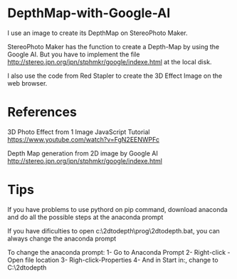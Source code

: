 # DepthMap-with-Google-AI

I use an image to create its DepthMap on StereoPhoto Maker. 

StereoPhoto Maker has the function to create a Depth-Map by using the Google AI. But you have to implement the file http://stereo.jpn.org/jpn/stphmkr/google/indexe.html at the local disk. 

I also use the code from Red Stapler to create the 3D Effect Image on the web browser. 


# References 
3D Photo Effect from 1 Image JavaScript Tutorial
https://www.youtube.com/watch?v=FgN2EENWPFc 

Depth Map generation from 2D image by Google AI
http://stereo.jpn.org/jpn/stphmkr/google/indexe.html

# Tips
If you have problems to use pythord on pip command, 
download anaconda and do all the possible steps at the anaconda prompt 

If you have dificulties to open c:\2dtodepth\prog\2dtodepth.bat, you can always change the anaconda prompt

To change the anaconda prompt:
1- Go to Anaconda Prompt 
2- Right-click -Open file location
3- Righ-click-Properties
4- And in Start in:, change to C:\2dtodepth




